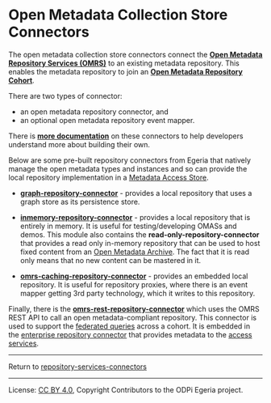 <!-- SPDX-License-Identifier: CC-BY-4.0 -->
<!-- Copyright Contributors to the ODPi Egeria project. -->
  
# Open Metadata Collection Store Connectors

The open metadata collection store connectors connect the
**[Open Metadata Repository Services (OMRS)](https://egeria-project.org/services/omrs)** to
an existing metadata repository.
This enables the metadata repository to join
an **[Open Metadata Repository Cohort](https://egeria-project.org/concepts/cohort-member)**.

There are two types of connector:
* an open metadata repository connector, and
* an optional open metadata repository event mapper.

There is **[more documentation](docs/README.md)** on these connectors to
help developers understand more about building their own.

Below are some pre-built repository connectors from Egeria that natively manage
the open metadata types and instances and so can provide the local repository
implementation in a [Metadata Access Store](https://egeria-project.org/concepts/metadata-access-store).

* **[graph-repository-connector](graph-repository-connector)** -
provides a local repository that uses a graph store as its persistence store.

* **[inmemory-repository-connector](inmemory-repository-connector)** -
provides a local repository that is entirely in memory.  It is useful for
testing/developing OMASs and demos.  This module also contains the  **read-only-repository-connector** that
provides a read only in-memory repository that can be used to host fixed content from an
[Open Metadata Archive](https://egeria-project.org/concepts/open-metadata-archive).
The fact that it is read only means that no new content can be mastered in it.

* **[omrs-caching-repository-connector](omrs-caching-repository-connector)** -
  provides an embedded local repository.  It is useful for repository proxies, where there is an event mapper getting 3rd party technology, which it writes to this repository.

Finally, there is  the **[omrs-rest-repository-connector](omrs-rest-repository-connector)**
which uses the OMRS REST API to call an open metadata-compliant repository.
This connector is used to support the
[federated queries](../../../../repository-services/docs/component-descriptions/enterprise-connector-manager.md) across a cohort.
It is embedded in the [enterprise repository connector](../../../../repository-services/docs/component-descriptions/enterprise-repository-connector.md)
that provides metadata to
the [access services](../../../../access-services).




----
Return to [repository-services-connectors](..)

----
License: [CC BY 4.0](https://creativecommons.org/licenses/by/4.0/),
Copyright Contributors to the ODPi Egeria project.